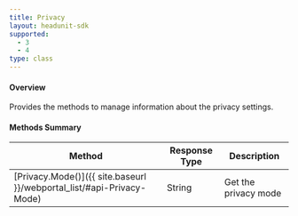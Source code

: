 ```yaml
---
title: Privacy
layout: headunit-sdk
supported:
  - 3
  - 4
type: class
---
```


#### Overview

Provides the methods to manage information about the privacy settings.

#### Methods Summary

Method | Response Type | Description
-----|----|----
[Privacy.Mode()]({{ site.baseurl }}/webportal_list/#api-Privacy-Mode) | String | Get the privacy mode
